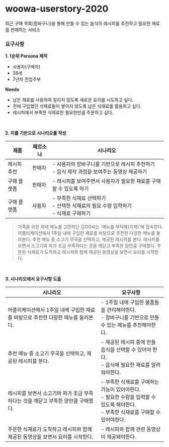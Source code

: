 # woowa-userstory-2020

최근 구매 목록(장바구니)을 통해 만들 수 있는 음식의 레시피를 추천하고 필요한 재료를 판매하는 서비스

### 요구사항
**1. 1순위 Persona 제작**
- 사용자(구매자)
- 38세
- 7년차 전업주부  
  
**Needs**
- 남은 재료를 사용하여 질리지 않도록 새로운 요리를 시도하고 싶다.
- 전에 구입했던 식재료들이 쌓이지 않도록 남은 식재료를 활용하고 싶다.
- 레시피에서 부족한 식재료만 필요한만큼 주문하고 싶다.
<br/>

**2. 이를 기반으로 시나리오를 작성**

|제품|페르소나|시나리오|
|---|---|---|
|레시피 추천|판매자|- 사용자의 장바구니를 기반으로 레시피 추천하기<br/>- 음식 제작 과정을 보여주는 동영상 제공하기|
|구매 플랫폼|판매자|- 레시피를 보여주면서 사용자가 필요한 재료를 구매할 수 있도록 하기|
|구매 플랫폼|사용자|- 부족한 식재료 선택하기<br/>- 선택한 식재료의 필요 수량 입력하기<br/>- 식재료 구매하기|

>가족을 위한 저녁 메뉴를 고민하던 김OO씨는 '메뉴를 부탁해(가제)'에 접속한다.
>어플리케이션에서 1주일 내에 구입한 재료를 바탕으로 추천한 다양한 메뉴를 둘러본다.
>추천 메뉴 중 소고기 무국을 선택하고, 제공된 레시피를 본다.
>레시피를 보면서 소고기와 파가 조금 부족하다는 것을 깨닫고 부족한 양만큼 구매했다.
>주문한 식재료가 도착하고 레시피와 함께 제공된 동영상을 보면서 요리를 시작한다.

<br/>

**3. 시나리오에서 요구사항 도출**

|시나리오|요구사항|
|---|---|
|어플리케이션에서 1주일 내에 구입한 재료를 바탕으로 추천한 다양한 메뉴를 둘러본다.|- 1주일 내에 구입한 물품들을 관리해야한다.<br/>- 장바구니를 기반으로 만들 수 있는 메뉴를 추천해야한다.|
|추천 메뉴 중 소고기 무국을 선택하고, 제공된 레시피를 본다.|- 제공된 레시피 중에 만들 음식을 선택할 수 있어야 한다.<br/>- 음식에 필요한 재료를 알려줘야한다.|
|레시피를 보면서 소고기와 파가 조금 부족하다는 것을 깨닫고 부족한 양만큼 구매했다.|- 부족한 식재료를 구매하는 기능이 있어야한다.<br/>- 필요한 수량을 입력할 수 있도록 해야한다.<br/>- 부족한 식재료를 구매할 수 있어야한다.|
|주문한 식재료가 도착하고 레시피와 함께 제공된 동영상을 보면서 요리를 시작한다.|- 레시피와 함께 관련 동영상이 제공돼야한다.|
<br/>